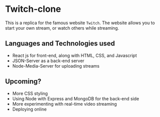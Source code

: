 # Twitch-clone
This is a replica for the famous website `Twitch`. The website allows you to start your own stream, or watch others while streaming.


## Languages and Technologies used
+ React js for front-end, along with HTML, CSS, and Javascript
+ JSON-Server as a back-end server
+ Node-Media-Server for uploading streams


## Upcoming?
+ More CSS styling
+ Using Node with Express and MongoDB for the back-end side
+ More experimenting with real-time video streaming
+ Deploying online


